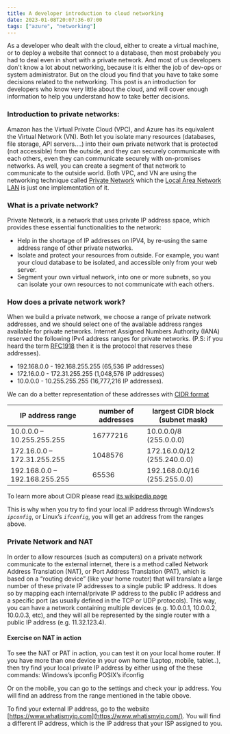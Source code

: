 ```yaml
---
title: A developer introduction to cloud networking
date: 2023-01-08T20:07:36-07:00
tags: ["azure", "networking"]
---
```


As a developer who dealt with the cloud, either to create a virtual machine, or to deploy a website that connect to a database, then most probabely you had to deal even in short with a private network.
And most of us developers don't know a lot about networking, because it is either the job of dev-ops or system administrator. But on the cloud you find that you have to take some decisions related to the networking.
This post is an introduction for developers who know very little about the cloud, and will cover enough information to help you understand how to take better decisions.

### Introduction to private networks:
Amazon has the Virtual Private Cloud (VPC), and Azure has its equivalent the Virtual Network (VN). Both let you isolate many resources (databases, file storage, API servers….) into their own private network that is protected (not accessible) from the outside, and they can securely communicate with each others, even they can communicate securely with on-promises networks. As well, you can create a segment of that network to communicate to the outside world.
Both VPC, and VN are using the networking technique called [Private Network](https://en.wikipedia.org/wiki/Private_network) which the [Local Area Network LAN](https://en.wikipedia.org/wiki/Local_area_network) is just one implementation of it.  

### What is a private network?
Private Network, is a network that uses private IP address space, which provides these essential functionalities to the network:
* Help in the shortage of IP addresses on IPV4, by re-using the same address range of other private networks.
* Isolate and protect your resources from outside. For example, you want your cloud database to be isolated, and accessible only from your web server.
* Segment your own virtual network, into one or more subnets, so you can isolate your own resources to not communicate with each others.  

### How does a private network work?
When we build a private network, we choose a range of private network addresses, and we should select one of the available address ranges available for private networks.
Internet Assigned Numbers Authority (IANA) reserved the following IPv4 address ranges for private networks. (P.S: if you heard the term [RFC1918](https://tools.ietf.org/html/rfc1918) then it is the protocol that reserves these addresses).
 
* 192.168.0.0 - 192.168.255.255 (65,536 IP addresses)
* 172.16.0.0 - 172.31.255.255 (1,048,576 IP addresses)
* 10.0.0.0 - 10.255.255.255 (16,777,216 IP addresses).  

We can do a better representation of these addresses with [CIDR format](https://en.wikipedia.org/wiki/Classless_Inter-Domain_Routing)

 
| IP address range | number of addresses | largest CIDR block (subnet mask)  |
|---|---|---|
| 10.0.0.0 – 10.255.255.255 | 16777216 | 10.0.0.0/8 (255.0.0.0) | 
| 172.16.0.0 – 172.31.255.255 | 1048576 | 172.16.0.0/12 (255.240.0.0)  |
| 192.168.0.0 – 192.168.255.255 | 65536 | 192.168.0.0/16 (255.255.0.0)  | 


To learn more about CIDR please read [its wikipedia page](https://en.wikipedia.org/wiki/Classless_Inter-Domain_Routing)

This is why when you try to find your local IP address through Windows’s *`ipconfig`*, or Linux’s *`ifconfig`*, you will get an address from the ranges above.

### Private Network and NAT ###
In order to allow resources (such as computers) on a private network communicate to the external internet, there is a method called Network Address Translation 
(NAT), or Port Address Translation (PAT), which is based on a “routing device”  (like your home router) that will translate a large number of these private IP addresses to a single public IP address. It does so by mapping each internal/private IP address to the public IP address and a specific port (as usually defined in the TCP or UDP protocols). This way, you can have a network containing multiple devices (e.g. 10.0.0.1, 10.0.0.2, 10.0.0.3, etc), and they will all be represented by the single router with a public IP address (e.g. 11.32.123.4).

#### Exercise on NAT in action ####
To see the NAT or PAT in action, you can test it on your local home router.
If you have more than one device in your own home (Laptop, mobile, tablet..), then try find your local private IP address by either using of the these commands:
Windows’s ipconfig
POSIX’s ifconfig

Or on the mobile, you can go to the settings and check your ip address.
You will find an address from the range mentioned in the table obove.

To find your external IP address, go to the website [https://www.whatismyip.com](https://www.whatismyip.com/).
You will find a different IP address, which is the IP address that your ISP assigned to you.

